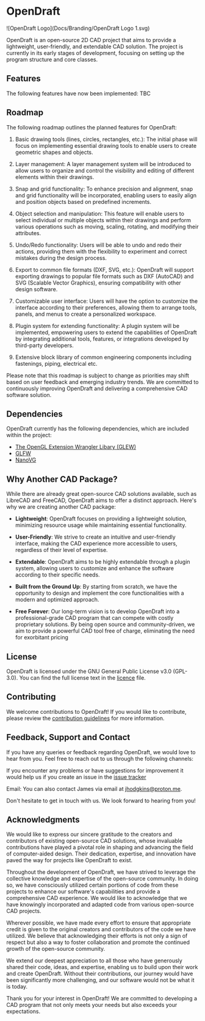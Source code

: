 # OpenDraft

![OpenDraft Logo](Docs/Branding/OpenDraft Logo 1.svg)

OpenDraft is an open-source 2D CAD project that aims to provide a lightweight, user-friendly, and extendable CAD solution. The project is currently in its early stages of development, focusing on setting up the program structure and core classes. 

## Features

The following features have now been implemented: TBC

## Roadmap

The following roadmap outlines the planned features for OpenDraft:

1. Basic drawing tools (lines, circles, rectangles, etc.): The initial phase will focus on implementing essential drawing tools to enable users to create geometric shapes and objects.

2. Layer management: A layer management system will be introduced to allow users to organize and control the visibility and editing of different elements within their drawings.

3. Snap and grid functionality: To enhance precision and alignment, snap and grid functionality will be incorporated, enabling users to easily align and position objects based on predefined increments.

4. Object selection and manipulation: This feature will enable users to select individual or multiple objects within their drawings and perform various operations such as moving, scaling, rotating, and modifying their attributes.

5. Undo/Redo functionality: Users will be able to undo and redo their actions, providing them with the flexibility to experiment and correct mistakes during the design process.

6. Export to common file formats (DXF, SVG, etc.): OpenDraft will support exporting drawings to popular file formats such as DXF (AutoCAD) and SVG (Scalable Vector Graphics), ensuring compatibility with other design software.

7. Customizable user interface: Users will have the option to customize the interface according to their preferences, allowing them to arrange tools, panels, and menus to create a personalized workspace.

8. Plugin system for extending functionality: A plugin system will be implemented, empowering users to extend the capabilities of OpenDraft by integrating additional tools, features, or integrations developed by third-party developers.

9. Extensive block library of common engineering components including fastenings, piping, electrical etc.

Please note that this roadmap is subject to change as priorities may shift based on user feedback and emerging industry trends. We are committed to continuously improving OpenDraft and delivering a comprehensive CAD software solution.


## Dependencies

OpenDraft currently has the following dependencies, which are included within the project:
- [The OpenGL Extension Wrangler Libary (GLEW)](https://github.com/nigels-com/glew)
- [GLFW](https://www.glfw.org)
- [NanoVG](https://github.com/memononen/nanovg)

## Why Another CAD Package?

While there are already great open-source CAD solutions available, such as LibreCAD and FreeCAD, OpenDraft aims to offer a distinct approach. Here's why we are creating another CAD package:

- **Lightweight**: OpenDraft focuses on providing a lightweight solution, minimizing resource usage while maintaining essential functionality.

- **User-Friendly**: We strive to create an intuitive and user-friendly interface, making the CAD experience more accessible to users, regardless of their level of expertise.

- **Extendable**: OpenDraft aims to be highly extendable through a plugin system, allowing users to customize and enhance the software according to their specific needs.

- **Built from the Ground Up**: By starting from scratch, we have the opportunity to design and implement the core functionalities with a modern and optimized approach.

- **Free Forever**: Our long-term vision is to develop OpenDraft into a professional-grade CAD program that can compete with costly proprietary solutions. By being open source and community-driven, we aim to provide a powerful CAD tool free of charge, eliminating the need for exorbitant pricing

## License

OpenDraft is licensed under the GNU General Public License v3.0 (GPL-3.0). You can find the full license text in the [licence](./LICENSE) file.

## Contributing

We welcome contributions to OpenDraft! If you would like to contribute, please review the [contribution guidelines](./CONTRIBUTING.md) for more information.

## Feedback, Support and Contact

If you have any queries or feedback regarding OpenDraft, we would love to hear from you. Feel free to reach out to us through the following channels:

If you encounter any problems or have suggestions for improvement it would help us if you create an issue in the [issue tracker](https://github.com/JamesHodgkins/OpenDraft/issues)

Email: You can also contact James via email at jhodgkins@proton.me.

Don't hesitate to get in touch with us. We look forward to hearing from you!

## Acknowledgments

We would like to express our sincere gratitude to the creators and contributors of existing open-source CAD solutions, whose invaluable contributions have played a pivotal role in shaping and advancing the field of computer-aided design. Their dedication, expertise, and innovation have paved the way for projects like OpenDraft to exist.

Throughout the development of OpenDraft, we have strived to leverage the collective knowledge and expertise of the open-source community. In doing so, we have consciously utilized certain portions of code from these projects to enhance our software's capabilities and provide a comprehensive CAD experience. We would like to acknowledge that we have knowingly incorporated and adapted code from various open-source CAD projects.

Wherever possible, we have made every effort to ensure that appropriate credit is given to the original creators and contributors of the code we have utilized. We believe that acknowledging their efforts is not only a sign of respect but also a way to foster collaboration and promote the continued growth of the open-source community.

We extend our deepest appreciation to all those who have generously shared their code, ideas, and expertise, enabling us to build upon their work and create OpenDraft. Without their contributions, our journey would have been significantly more challenging, and our software would not be what it is today.

Thank you for your interest in OpenDraft! We are committed to developing a CAD program that not only meets your needs but also exceeds your expectations.
